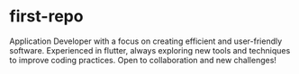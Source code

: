 # first-repo
Application Developer with a focus on creating efficient and user-friendly software. Experienced in flutter, always exploring new tools and techniques to improve coding practices. Open to collaboration and new challenges!

